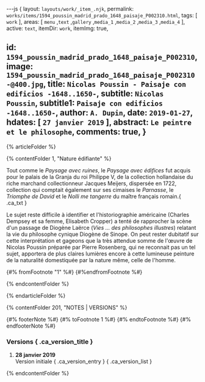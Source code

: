 ---js
{
  layout:    `layouts/work/_item_.njk`,
  permalink: `works/items/1594_poussin_madrid_prado_1648_paisaje_P002310.html`,
  tags:      [ `work` ],
  areas:     [ `menu` ,`text` ,`gallery` ,`media_1` ,`media_2` ,`media_3` ,`media_4` ],
  active:    `text`,
  itemDir:   `work`,
  itemImg:   true,
  
  id:        `1594_poussin_madrid_prado_1648_paisaje_P002310`,
  image:     `1594_poussin_madrid_prado_1648_paisaje_P002310-@400.jpg`,
  title:     `Nicolas Poussin - Paisaje con edificios -1648..1650-`,
  subtitle:  `Nicolas Poussin`,
  subtitle1: `Paisaje con edificios -1648..1650-`,
  author:    `A. Dupin`,
  date:      `2019-01-27`,
  hdates:    [ `27 janvier 2019` ],
  abstract:  `Le peintre et le philosophe`,
  comments:  true,
}
---
[comment]: # (======== Article ========)

{% articleFolder %}

{% contentFolder 1, "Nature édifiante" %}

Tout comme le _Paysage avec ruines_, le _Paysage avec édifices_ fut acquis pour le palais de la Granja du roi Philippe V, de la collection hollandaise du riche marchand collectionneur Jacques Meijers, dispersée en 1722, collection qui comptait également sur ses cimaises le _Parnasse_, le _Triomphe de David_ et le _Nolli me tangerre_ du maître français romain.{ .ca_txt }

Le sujet reste difficile à identifier et l'historiographie américaine (Charles Dempsey et sa femme, Elisabeth Cropper) a tenté de rapprocher la scène d'un passage de Diogène Laërce (_Vies ... des philosophes illustres_) relatant la vie du philosophe cynique Diogène de Sinope. On peut rester dubitatif sur cette interprétation et gageons que la très attendue somme de l'œuvre de Nicolas Poussin préparée par Pierre Rosenberg, qui ne reconnait pas un tel sujet, apportera de plus claires lumières encore à cette lumineuse peinture de la naturalité domestiquée par la nature même, celle de l'homme.

{#% fromFootnote "1" %#}
{#%endfromFootnote %#}

{% endcontentFolder %}

{% endarticleFolder %}

[comment]: # (======== Footnotes ========)

{% contentFolder 201, "NOTES | VERSIONS" %}

{#% footerNote %#}
{#% toFootnote 1 %#}
{#% endtoFootnote %#}
{#% endfooterNote %#}

[comment]: # (======== Historique ========)

### Versions { .ca_version_title }

1. **28 janvier 2019**  
  Version initiale { .ca_version_entry }
{ .ca_version_list }

{% endcontentFolder %}

